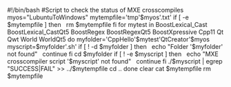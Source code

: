 \#!/bin/bash \#Script to check the status of MXE crosscompiles
myos="LubuntuToWindows" mytempfile='tmp'\$myos'.txt' if \[ -e
\$mytempfile \] then   rm \$mytempfile fi for mytest in
BoostLexical\_Cast BoostLexical\_CastQt5 BoostRegex BoostRegexQt5
BoostXpressive Cpp11 Qt Qwt World WorldQt5 do
myfolder='CppHello'\$mytest'QtCreator'\$myos myscript=\$myfolder'.sh' if
\[ ! -d \$myfolder \] then   echo "Folder '\$myfolder' not found"
  continue fi cd \$myfolder if \[ ! -e \$myscript \] then   echo "MXE
crosscompiler script '\$myscript' not found"   continue fi ./\$myscript
| egrep "SUCCESS|FAIL" &gt;&gt; ../\$mytempfile cd .. done clear cat
\$mytempfile rm \$mytempfile
